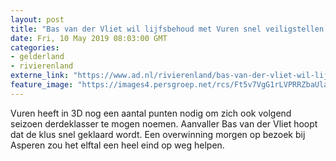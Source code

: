 ```yaml
---
layout: post
title: "Bas van der Vliet wil lijfsbehoud met Vuren snel veiligstellen: ‘Liefst voor slotronde’"
date: Fri, 10 May 2019 08:03:00 GMT
categories: 
- gelderland 
- rivierenland 
externe_link: "https://www.ad.nl/rivierenland/bas-van-der-vliet-wil-lijfsbehoud-met-vuren-snel-veiligstellen-liefst-voor-slotronde~ab14e872/"
feature_image: "https://images4.persgroep.net/rcs/Ft5v7VgG1rLVPRRZbaUlaeD5eJc/diocontent/147587264/_fitwidth/400/?appId=21791a8992982cd8da851550a453bd7f&quality=0.7"
---
```


Vuren heeft in 3D nog een aantal punten nodig om zich ook volgend seizoen derdeklasser te mogen noemen. Aanvaller Bas van der Vliet hoopt dat de klus snel geklaard wordt. Een overwinning morgen op bezoek bij Asperen zou het elftal een heel eind op weg helpen.
